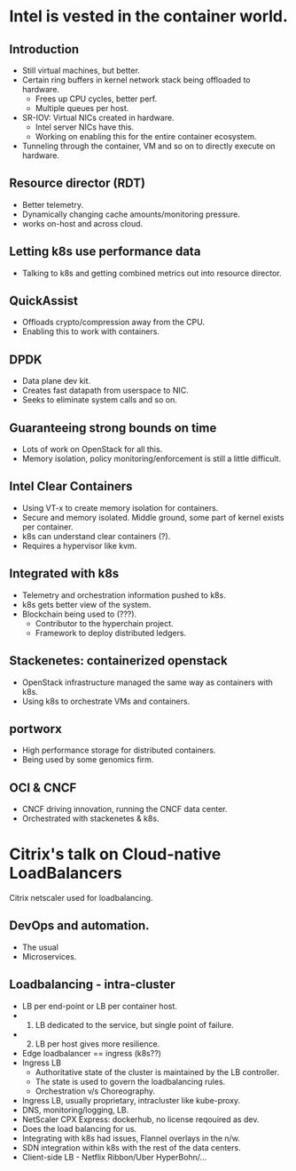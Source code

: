 # Intel is vested in the container world.

## Introduction 

* Still virtual machines, but better.
* Certain ring buffers in kernel network stack being offloaded to hardware.
    * Frees up CPU cycles, better perf.
    * Multiple queues per host.
* SR-IOV: Virtual NICs created in hardware.
    * Intel server NICs have this.
    * Working on enabling this for the entire container ecosystem.
* Tunneling through the container, VM and so on to directly execute on hardware.

## Resource director (RDT)

* Better telemetry.
* Dynamically changing cache amounts/monitoring pressure.
* works on-host and across cloud.

## Letting k8s use performance data

* Talking to k8s and getting combined metrics out into resource director.

## QuickAssist

* Offloads crypto/compression away from the CPU.
* Enabling this to work with containers.

## DPDK

* Data plane dev kit.
* Creates fast datapath from userspace to NIC.
* Seeks to eliminate system calls and so on.

## Guaranteeing strong bounds on time

* Lots of work on OpenStack for all this.
* Memory isolation, policy monitoring/enforcement is still a little difficult.

## Intel Clear Containers

* Using VT-x to create memory isolation for containers.
* Secure and memory isolated. Middle ground, some part of kernel exists per container.
* k8s can understand clear containers (?).
* Requires a hypervisor like kvm.

## Integrated with k8s

* Telemetry and orchestration information pushed to k8s.
* k8s gets better view of the system.
* Blockchain being used to (???).
    * Contributor to the hyperchain project.
    * Framework to deploy distributed ledgers.

## Stackenetes: containerized openstack

* OpenStack infrastructure managed the same way as containers with k8s.
* Using k8s to orchestrate VMs and containers.

## portworx

* High performance storage for distributed containers.
* Being used by some genomics firm.

## OCI & CNCF

* CNCF driving innovation, running the CNCF data center. 
* Orchestrated with stackenetes & k8s.


# Citrix's talk on Cloud-native LoadBalancers
Citrix netscaler used for loadbalancing.

## DevOps and automation.
* The usual
* Microservices.

## Loadbalancing - intra-cluster
* LB per end-point or LB per container host.
* 1) LB dedicated to the service, but single point of failure.
* 2) LB per host gives more resilience.
* Edge loadbalancer == ingress (k8s??)
* Ingress LB
    * Authoritative state of the cluster is maintained by the LB controller.
    * The state is used to govern the loadbalancing rules.
    * Orchestration v/s Choreography.
* Ingress LB, usually proprietary, intracluster like kube-proxy.
* DNS, monitoring/logging, LB.
* NetScaler CPX Express: dockerhub, no license reqouired as dev.
* Does the load balancing for us.
* Integrating with k8s had issues, Flannel overlays in the n/w.
* SDN integration within k8s with the rest of the data centers.
* Client-side LB - Netflix Ribbon/Uber HyperBohn/...